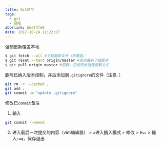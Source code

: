 ```yaml
---
title: Git命令
tags:
  - git
  - 随笔
abbrlink: b6ef4fe0
date: 2017-10-24 11:22:07
---
```


强制更新覆盖本地
```bash
$ git fetch --all #下载最新文件（未覆盖）
$ git reset --hard origin/master #定向最新下载版本
$ git pull origin master #更新，已经同步远程最新文件
```

删除已纳入版本控制，并后添加到`.gitignore`的文件（注意`.`）
```bash
git rm -r --cached .
git add .
git commit -m "update .gitignore"
```

修改已`commit`备注
1. 输入
```bash
git commit --amend
```
2. 进入最后一次提交的内容（vim编辑器） > `a`进入插入模式 > 修改 > `Esc` > 输入`:wq`，保存退出
